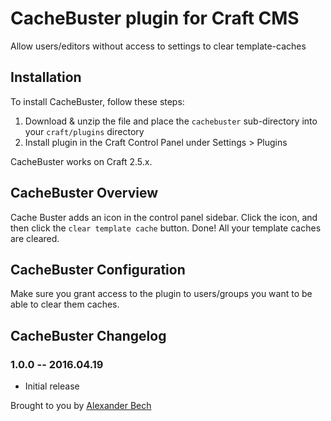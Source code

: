 # CacheBuster plugin for Craft CMS

Allow users/editors without access to settings to clear template-caches

## Installation

To install CacheBuster, follow these steps:

1. Download & unzip the file and place the `cachebuster` sub-directory into your `craft/plugins` directory
2. Install plugin in the Craft Control Panel under Settings > Plugins

CacheBuster works on Craft 2.5.x.

## CacheBuster Overview

Cache Buster adds an icon in the control panel sidebar.
Click the icon, and then click the `clear template cache` button.
Done! All your template caches are cleared.

## CacheBuster Configuration

Make sure you grant access to the plugin to users/groups you want to be able to clear them caches.

## CacheBuster Changelog

### 1.0.0 -- 2016.04.19

* Initial release

Brought to you by [Alexander Bech](http://vaersaagod.no)
